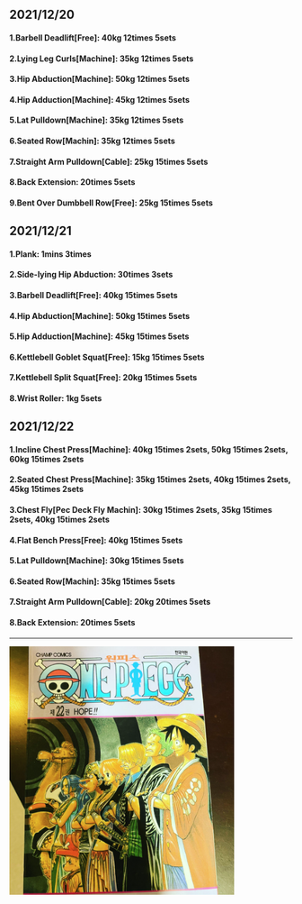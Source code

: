 ## 2021/12/20
#### 1.Barbell Deadlift\[Free\]: 40kg 12times 5sets
#### 2.Lying Leg Curls\[Machine\]: 35kg 12times 5sets
#### 3.Hip Abduction\[Machine\]: 50kg 12times 5sets
#### 4.Hip Adduction\[Machine\]: 45kg 12times 5sets
#### 5.Lat Pulldown\[Machine\]: 35kg 12times 5sets
#### 6.Seated Row\[Machin]: 35kg 12times 5sets
#### 7.Straight Arm Pulldown\[Cable\]: 25kg 15times 5sets
#### 8.Back Extension: 20times 5sets
#### 9.Bent Over Dumbbell Row\[Free\]: 25kg 15times 5sets

## 2021/12/21
#### 1.Plank: 1mins 3times
#### 2.Side-lying Hip Abduction: 30times 3sets
#### 3.Barbell Deadlift\[Free\]: 40kg 15times 5sets
#### 4.Hip Abduction\[Machine\]: 50kg 15times 5sets
#### 5.Hip Adduction\[Machine\]: 45kg 15times 5sets
#### 6.Kettlebell Goblet Squat\[Free\]: 15kg 15times 5sets
#### 7.Kettlebell Split Squat\[Free\]: 20kg 15times 5sets
#### 8.Wrist Roller: 1kg 5sets

## 2021/12/22
#### 1.Incline Chest Press\[Machine\]: 40kg 15times 2sets, 50kg 15times 2sets, 60kg 15times 2sets  
#### 2.Seated Chest Press\[Machine\]: 35kg 15times 2sets, 40kg 15times 2sets, 45kg 15times 2sets 
#### 3.Chest Fly\[Pec Deck Fly Machin]: 30kg 15times 2sets, 35kg 15times 2sets, 40kg 15times 2sets
#### 4.Flat Bench Press\[Free\]: 40kg 15times 5sets
#### 5.Lat Pulldown\[Machine\]: 30kg 15times 5sets
#### 6.Seated Row\[Machin\]: 35kg 15times 5sets
#### 7.Straight Arm Pulldown\[Cable\]: 20kg 20times 5sets
#### 8.Back Extension: 20times 5sets

---

<img src='./_resources/__022.png' width='400px' />
